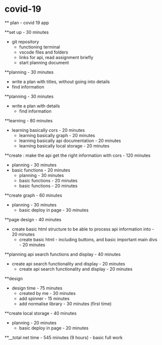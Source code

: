 # covid-19

** plan - covid 19 app

**set up - 30 minutes
  - git repository
	- functioning terminal
	- vscode files and folders
	- links for api, read assignment briefly
	- start planning document

**planning - 30 minutes
  - write a plan with titles, without going into details
  - find information

**planning - 30 minutes
  - write a plan with details
	- find information


**learning - 80 minutes
  - learning basically cors - 20 minutes
	- learning basically graph - 20 minutes
	- learning basically api documentation - 20 minutes
	- learning basically local storage - 20 minutes

**create : make the api get the right information with cors - 120 minutes
  - planning - 30 minutes
  - basic functions - 20 minutes
	- planning - 30 minutes
	-  basic functions - 20 minutes
	-  basic functions - 20 minutes

**create graph - 60 minutes 
  - planning - 30 minutes
	- basic deploy in page - 30 minutes

**page design - 40 minutes
  - create basic html structure to be able to process api information into - 20 minutes
	- create basic html - including buttons, and basic important main divs - 20 minutes

**planning api search functions and display - 40 minutes
  - create api search functionality and display - 20 minutes
	-  create api search functionality and display - 20 minutes

**design
  - design time - 75 minutes
	- created by me - 30 minutes
	- add spinner - 15 minutes
	- add normalise library - 30 minutes (first time)

**create local storage - 40 minutes
  - planning - 20 minutes
	- basic deploy in page - 20 minutes

**__total net time - 545 minutes (9 hours) - basic full work